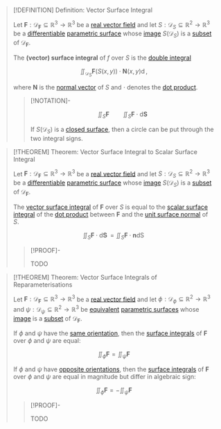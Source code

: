 >[!DEFINITION] Definition: Vector Surface Integral
>
>Let $\mathbf{F}: \mathcal{D}_{\mathbf{F}} \subseteq \mathbb{R}^3 \to \mathbb{R}^3$ be a [real vector field](../Real%20Vector%20Field.md) and let $S: \mathcal{D}_S \subseteq \mathbb{R}^2 \to \mathbb{R}^3$ be a [differentiable](../../../Real%20Vector%20Functions/Differentiation/Differentiability%20of%20Real%20Vector%20Functions.md) [parametric surface](../../../Real%20Vector%20Functions/Parametric%20Surfaces/Parametric%20Surface.md) whose [image](../../../../Functions/Image%20of%20a%20Function.md) $S(\mathcal{D}_S)$ is a [subset](../../../../../Set%20Theory/Subset.md) of $\mathcal{D}_{\mathbf{F}}$.
>
>The **(vector) surface integral** of $f$ over $S$ is the [double integral](../../../Real%20Vector%20Functions/Scalar%20Fields/Integration/Double%20Integrals.md)
>
>$$
>\iint_{\mathcal{D}_S} \mathbf{F}(S(x,y)) \cdot \mathbf{N}(x,y) \mathop{\mathrm{d}\mathcal{D}_S},
>$$
>
>where $\mathbf{N}$ is the [normal vector](../../../Real%20Vector%20Functions/Parametric%20Surfaces/Surface%20Normal%20Vector.md) of $S$ and $\cdot$ denotes the [dot product](../../../../../Algebra/Linear%20Algebra/Matrices/Row%20and%20Column%20Vectors/Real%20Vectors/Real%20Dot%20Product.md).
>
>>[!NOTATION]-
>>
>>$$
>>\iint_S \mathbf{F} \qquad \iint_S \mathbf{F} \cdot \mathrm{d}\mathbf{S}
>>$$
>>
>>If $S(\mathcal{D}_S)$ is a [closed surface](../../../../../Geometry/Euclidean%20Geometry/Surfaces/Closed%20Surface.md), then a circle can be put through the two integral signs.
>

>[!THEOREM] Theorem: Vector Surface Integral to Scalar Surface Integral
>
>Let $\mathbf{F}: \mathcal{D}_{\mathbf{F}} \subseteq \mathbb{R}^3 \to \mathbb{R}^3$ be a [real vector field](../Real%20Vector%20Field.md) and let $S: \mathcal{D}_S \subseteq \mathbb{R}^2 \to \mathbb{R}^3$ be a [differentiable](../../../Real%20Vector%20Functions/Differentiation/Differentiability%20of%20Real%20Vector%20Functions.md) [parametric surface](../../../Real%20Vector%20Functions/Parametric%20Surfaces/Parametric%20Surface.md) whose [image](../../../../Functions/Image%20of%20a%20Function.md) $S(\mathcal{D}_S)$ is a [subset](../../../../../Set%20Theory/Subset.md) of $\mathcal{D}_{\mathbf{F}}$.
>
>The [vector surface integral](Vector%20Surface%20Integral.md) of $\mathbf{F}$ over $S$ is equal to the [scalar surface integral](../../../Real%20Vector%20Functions/Scalar%20Fields/Integration/Scalar%20Surface%20Integral.md) of the [dot product](../../../../../Algebra/Linear%20Algebra/Matrices/Row%20and%20Column%20Vectors/Real%20Vectors/Real%20Dot%20Product.md) between $\mathbf{F}$ and the [unit surface normal](../../../Real%20Vector%20Functions/Parametric%20Surfaces/Surface%20Normal%20Vector.md) of $S$.
>
>$$
>\iint_S \mathbf{F} \cdot \mathop{\mathrm{d}\mathbf{S}} = \iint_S \mathbf{F} \cdot \mathbf{n} \mathop{\mathrm{d}S}
>$$
>
>>[!PROOF]-
>>
>>TODO
>>
>

>[!THEOREM] Theorem: Vector Surface Integrals of Reparameterisations
>
>Let $\mathbf{F}: \mathcal{D}_{\mathbf{F}} \subseteq \mathbb{R}^3 \to \mathbb{R}^3$ be a [real vector field](../Real%20Vector%20Field.md) and let $\phi: \mathcal{D}_{\phi} \subseteq \mathbb{R}^2 \to \mathbb{R}^3$ and $\psi: \mathcal{D}_{\psi} \subseteq \mathbb{R}^2 \to \mathbb{R}^3$ be [equivalent](../../../Real%20Vector%20Functions/Parametric%20Surfaces/Equivalence%20of%20Parametric%20Surfaces.md) [parametric surfaces](../../../Real%20Vector%20Functions/Parametric%20Surfaces/Parametric%20Surface.md) whose [image](../../../../Functions/Image%20of%20a%20Function.md) is a [subset](../../../../../Set%20Theory/Subset.md) of $\mathcal{D}_{\mathbf{F}}$.
>
>If $\phi$ and $\psi$ have the [same orientation](../../../Real%20Vector%20Functions/Parametric%20Surfaces/Equivalence%20of%20Parametric%20Surfaces.md), then the [surface integrals](Vector%20Surface%20Integral.md) of $\mathbf{F}$ over $\phi$ and $\psi$ are equal:
>
>$$
>\iint_{\phi} \mathbf{F} = \iint_{\psi} \mathbf{F}
>$$
>
>If $\phi$ and $\psi$ have [opposite orientations](../../../Real%20Vector%20Functions/Parametric%20Surfaces/Equivalence%20of%20Parametric%20Surfaces.md), then the [surface integrals](Vector%20Surface%20Integral.md) of $\mathbf{F}$ over $\phi$ and $\psi$ are equal in magnitude but differ in algebraic sign:
>
>$$
>\iint_{\phi} \mathbf{F} = -\iint_{\psi} \mathbf{F}
>$$
>
>>[!PROOF]-
>>
>>TODO
>>
>


